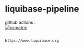 # liquibase-pipeline


github actions :  
[![osmatrix](https://github.com/githubfoam/liquibase-pipeline/workflows/osmatrix/badge.svg)](https://github.com/githubfoam/liquibase-pipeline/actions?query=workflow%3A%22osmatrix%22+branch%3Amain) 


~~~~

https://www.liquibase.org

~~~~
